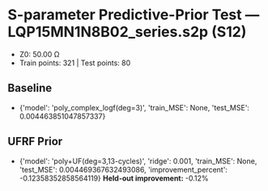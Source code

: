 # S-parameter Predictive-Prior Test — LQP15MN1N8B02_series.s2p (S12)
- Z0: 50.00 Ω
- Train points: 321  |  Test points: 80

## Baseline
- {'model': 'poly_complex_logf(deg=3)', 'train_MSE': None, 'test_MSE': 0.004463851047857337}

## UFRF Prior
- {'model': 'poly+UF(deg=3,13-cycles)', 'ridge': 0.001, 'train_MSE': None, 'test_MSE': 0.004469367632493086, 'improvement_percent': -0.12358352858564119}
**Held-out improvement:** -0.12%